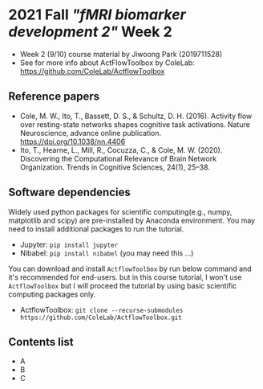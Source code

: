 # 2021 Fall *"fMRI biomarker development 2"* Week 2
- Week 2 (9/10) course material by Jiwoong Park (2019711528)
- See for more info about ActFlowToolbox by ColeLab: https://github.com/ColeLab/ActflowToolbox


## Reference papers
- Cole, M. W., Ito, T., Bassett, D. S., & Schultz, D. H. (2016). Activity flow over resting-state networks shapes cognitive task activations. Nature Neuroscience, advance online publication. https://doi.org/10.1038/nn.4406
- Ito, T., Hearne, L., Mill, R., Cocuzza, C., & Cole, M. W. (2020). Discovering the Computational Relevance of Brain Network Organization. Trends in Cognitive Sciences, 24(1), 25–38.

## Software dependencies
Widely used python packages for scientific computing(e.g., numpy, matplotlib and scipy) are pre-installed by Anaconda environment.
You may need to install additional packages to run the tutorial.  
- Jupyter: `pip install jupyter`
- Nibabel: `pip install nibabel` (you may need this ...)

You can download and install `ActflowToolbox` by run below command and it's recommended for end-users. but in this course tutorial, I won't use `ActflowToolbox` but I will proceed the tutorial by using basic scientific computing packages only.
- ActflowToolbox: `git clone --recurse-submodules https://github.com/ColeLab/ActflowToolbox.git`

## Contents list
- A
- B
- C